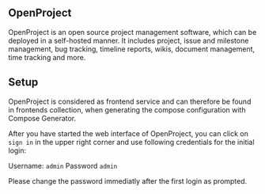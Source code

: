 ## OpenProject
OpenProject is an open source project management software, which can be deployed in a self-hosted manner. It includes project, issue and milestone management, bug tracking, timeline reports, wikis, document management, time tracking and more.

## Setup
OpenProject is considered as frontend service and can therefore be found in frontends collection, when generating the compose configuration with Compose Generator.

After you have started the web interface of OpenProject, you can click on `sign in` in the upper right corner and use following credentials for the initial login:

Username: `admin`
Password `admin`

Please change the password immediatly after the first login as prompted.
